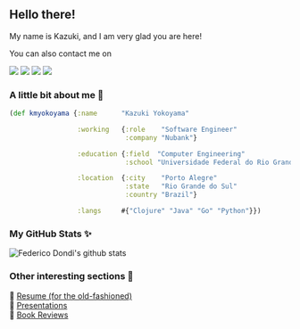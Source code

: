 ## Hello there!

My name is Kazuki, and I am very glad you are here!

You can also contact me on

<a href="mailto:yokoyama.km@gmail.com"><img src="https://img.shields.io/badge/e‑mail-D14836.svg?style=for-the-badge&logo=GMail&logoColor=white"/></a>
<a href="https://linkedin.com/in/kmyokoyama"><img src="https://img.shields.io/badge/linkedin-0077B5.svg?style=for-the-badge&logo=linkedin&logoColor=white"/></a>
<a href="https://twitter.com/kmyokoyama"><img src="https://img.shields.io/badge/twitter-1DA1F2.svg?style=for-the-badge&logo=twitter&logoColor=white"/></a>
<a href="https://instagram.com/yokoyama.km"><img src="https://img.shields.io/badge/instagram-E4405F.svg?style=for-the-badge&logo=instagram&logoColor=white"/></a>

### A little bit about me 🧔

```clojure
(def kmyokoyama {:name      "Kazuki Yokoyama"

                 :working   {:role    "Software Engineer"
                             :company "Nubank"}

                 :education {:field  "Computer Engineering"
                             :school "Universidade Federal do Rio Grande do Sul"}

                 :location  {:city    "Porto Alegre"
                             :state   "Rio Grande do Sul"
                             :country "Brazil"}

                 :langs     #{"Clojure" "Java" "Go" "Python"}})
```

### My GitHub Stats ✨ 

![Federico Dondi's github stats](https://github-readme-stats.vercel.app/api?username=federico-dondi&show_icons=true&hide_border=true&hide_title=true)

### Other interesting sections 👀

📃 [Resume (for the old-fashioned)](https://bit.ly/3y74Twe)  
🎤 [Presentations](presentations/README.md)  
📘 [Book Reviews](reviews/README.md)  
